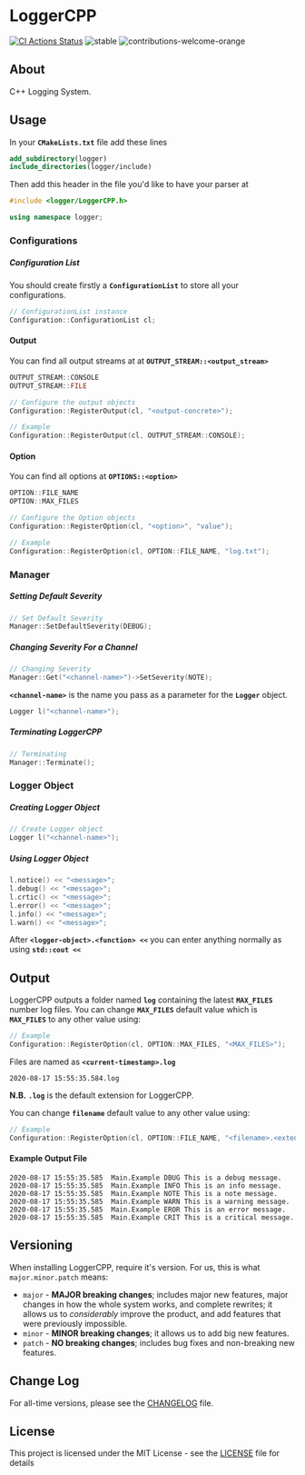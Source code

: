 # LoggerCPP

[![CI Actions Status](https://github.com/ZeyadOsama/LoggerCPP/workflows/ci/badge.svg)](https://github.com/ZeyadOsama/LoggerCPP/actions)
<img src="https://img.shields.io/pypi/status/Django.svg" alt="stable"/>
<img src="https://img.shields.io/badge/contributions-welcome-orange.svg" alt="contributions-welcome-orange"/>

## About
C++ Logging System.

## Usage
In your  **```CMakeLists.txt```** file add these lines

```cmake
add_subdirectory(logger)
include_directories(logger/include)
```

Then add this header in the file you'd like to have your parser at
```c++
#include <logger/LoggerCPP.h>

using namespace logger;
```

### Configurations
##### Configuration List
You should create firstly a **```ConfigurationList```** to store all your configurations.
```c++
// ConfigurationList instance
Configuration::ConfigurationList cl;
```

#### Output
You can find all output streams at at  **```OUTPUT_STREAM::<output_stream>```**
```c++
OUTPUT_STREAM::CONSOLE
OUTPUT_STREAM::FILE
```

```c++
// Configure the output objects
Configuration::RegisterOutput(cl, "<output-concrete>");
```
```c++
// Example
Configuration::RegisterOutput(cl, OUTPUT_STREAM::CONSOLE);
```

#### Option
You can find all options at  **```OPTIONS::<option>```**
```c++
OPTION::FILE_NAME
OPTION::MAX_FILES
```

```c++
// Configure the Option objects
Configuration::RegisterOption(cl, "<option>", "value");
```
```c++
// Example
Configuration::RegisterOption(cl, OPTION::FILE_NAME, "log.txt");
```

### Manager

##### Setting Default Severity
```c++
// Set Default Severity
Manager::SetDefaultSeverity(DEBUG);
```

##### Changing Severity For a Channel
```c++
// Changing Severity 
Manager::Get("<channel-name>")->SetSeverity(NOTE);
```
**```<channel-name>```** is the name you pass as a parameter for the **```Logger```** object.
```c++
Logger l("<channel-name>");
```

##### Terminating LoggerCPP
```c++
// Terminating
Manager::Terminate();
```

### Logger Object
##### Creating Logger Object
```c++
// Create Logger object
Logger l("<channel-name>");
```

##### Using Logger Object
```c++
l.notice() << "<message>";
l.debug() << "<message>";
l.crtic() << "<message>";
l.error() << "<message>";
l.info() << "<message>";
l.warn() << "<message>";
```
After **```<logger-object>.<function> <<```** you can enter anything normally as using **```std::cout <<```**

## Output
LoggerCPP outputs a folder named **```log```** containing the latest **```MAX_FILES```** number log files. You can change **```MAX_FILES```** default value which is **```MAX_FILES```** to any other value using:
```c++
// Example
Configuration::RegisterOption(cl, OPTION::MAX_FILES, "<MAX_FILES>");
```

Files are named as **```<current-timestamp>.log```**
```text
2020-08-17 15:55:35.584.log
```
**N.B.** **```.log```** is the default extension for LoggerCPP.

You can change **```filename```** default value to any other value using:
```c++
// Example
Configuration::RegisterOption(cl, OPTION::FILE_NAME, "<filename>.<extension>");
```
#### Example Output File
```text
2020-08-17 15:55:35.585  Main.Example DBUG This is a debug message.
2020-08-17 15:55:35.585  Main.Example INFO This is an info message.
2020-08-17 15:55:35.585  Main.Example NOTE This is a note message.
2020-08-17 15:55:35.585  Main.Example WARN This is a warning message.
2020-08-17 15:55:35.585  Main.Example EROR This is an error message.
2020-08-17 15:55:35.585  Main.Example CRIT This is a critical message.
```

## Versioning
When installing LoggerCPP, require it's version. For us, this is what ```major.minor.patch``` means:

- ```major``` - **MAJOR breaking changes**; includes major new features, major changes in how the whole system works, and complete rewrites; it allows us to _considerably_ improve the product, and add features that were previously impossible.
- ```minor``` - **MINOR breaking changes**; it allows us to add big new features.
- ```patch``` - **NO breaking changes**; includes bug fixes and non-breaking new features.

## Change Log

For all-time versions, please see the [CHANGELOG](CHANGELOG.rst) file.


## License
This project is licensed under the MIT License - see the [LICENSE](LICENSE.txt) file for details
